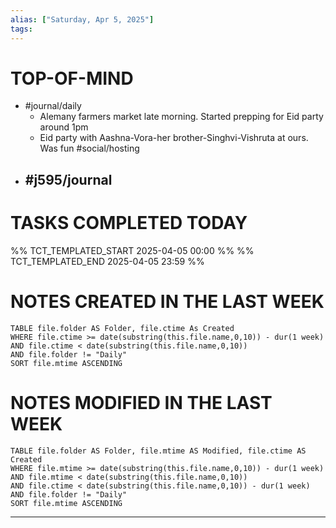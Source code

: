 ```yaml
---
alias: ["Saturday, Apr 5, 2025"]
tags: 
---
```

# TOP-OF-MIND
- #journal/daily 
	- Alemany farmers market late morning. Started prepping for Eid party around 1pm
	- Eid party with Aashna-Vora-her brother-Singhvi-Vishruta at ours. Was fun #social/hosting
- #j595/journal 
	- 

# TASKS COMPLETED TODAY
%% TCT_TEMPLATED_START 2025-04-05 00:00 %%
%% TCT_TEMPLATED_END 2025-04-05 23:59 %%



# NOTES CREATED IN THE LAST WEEK
``` dataview
TABLE file.folder AS Folder, file.ctime As Created
WHERE file.ctime >= date(substring(this.file.name,0,10)) - dur(1 week) 
AND file.ctime < date(substring(this.file.name,0,10)) 
AND file.folder != "Daily"
SORT file.mtime ASCENDING
```

# NOTES MODIFIED IN THE LAST WEEK
``` dataview
TABLE file.folder AS Folder, file.mtime AS Modified, file.ctime AS Created
WHERE file.mtime >= date(substring(this.file.name,0,10)) - dur(1 week)
AND file.mtime < date(substring(this.file.name,0,10))
AND file.ctime < date(substring(this.file.name,0,10)) - dur(1 week)
AND file.folder != "Daily"
SORT file.mtime ASCENDING
```
---
